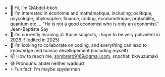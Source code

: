 - 👋 Hi, I’m @Abdel-bkch
- 👀 I’m interested in économie and mathématique, including; politique, psycologie, phylosophie, finance, coding, econometrique, probability, quantum etc ... "He is not a good economist who is only an economist." Jean-Baptiste Say
- 🌱 I’m currently learning all those subjects, i hope to be very polivalent in 2028 !! (edited in 2025) 
- 💞️ I’m looking to collaborate on coding, and everything can lead to knowledge and human devellopement (including myself)
- 📫 How to reach me, sombrero9169@gmail.com, snpchat: bkwuzumaki
- 😄 Pronouns: abdel neither wadoud 
- ⚡ Fun fact: i'm maybe spyderman

<!---
Abdel-bkch/Abdel-bkch is a ✨ special ✨ repository because its `README.md` (this file) appears on your GitHub profile.
You can click the Preview link to take a look at your changes.
--->
